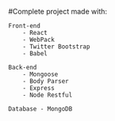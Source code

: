 #Complete project made with:
    
    Front-end 
        - React 
        - WebPack
        - Twitter Bootstrap
        - Babel
        
    Back-end
        - Mongoose
        - Body Parser
        - Express
        - Node Restful
        
    Database - MongoDB
